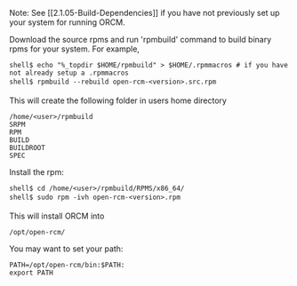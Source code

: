Note: See [[2.1.05-Build-Dependencies]] if you have not previously set up your system for running ORCM.

Download the source rpms and run 'rpmbuild' command to build binary rpms for your system. For example,

```
shell$ echo "%_topdir $HOME/rpmbuild" > $HOME/.rpmmacros # if you have not already setup a .rpmmacros
shell$ rpmbuild --rebuild open-rcm-<version>.src.rpm
```

This will create the following folder in users home directory
```
/home/<user>/rpmbuild
SRPM
RPM
BUILD
BUILDROOT
SPEC
```
Install the rpm:
```
shell$ cd /home/<user>/rpmbuild/RPMS/x86_64/
shell$ sudo rpm -ivh open-rcm-<version>.rpm
```
This will install ORCM into
```
/opt/open-rcm/
```
You may want to set your path:
```
PATH=/opt/open-rcm/bin:$PATH:
export PATH
```